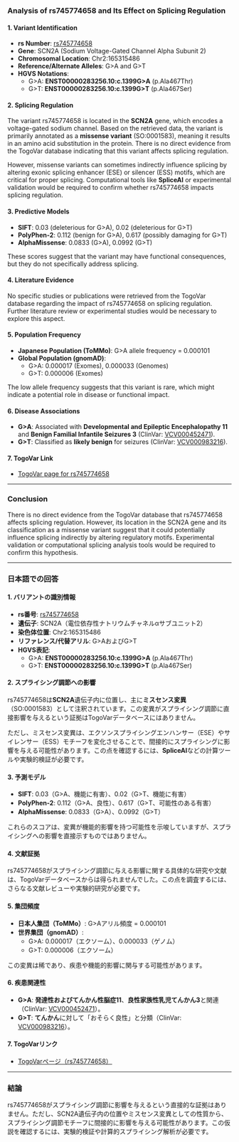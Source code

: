 ### Analysis of rs745774658 and Its Effect on Splicing Regulation

#### 1. Variant Identification
- **rs Number**: [rs745774658](https://identifiers.org/dbsnp/rs745774658)
- **Gene**: SCN2A (Sodium Voltage-Gated Channel Alpha Subunit 2)
- **Chromosomal Location**: Chr2:165315486
- **Reference/Alternate Alleles**: G>A and G>T
- **HGVS Notations**:
  - G>A: **ENST00000283256.10:c.1399G>A** (p.Ala467Thr)
  - G>T: **ENST00000283256.10:c.1399G>T** (p.Ala467Ser)

#### 2. Splicing Regulation
The variant rs745774658 is located in the **SCN2A** gene, which encodes a voltage-gated sodium channel. Based on the retrieved data, the variant is primarily annotated as a **missense variant** (SO:0001583), meaning it results in an amino acid substitution in the protein. There is no direct evidence from the TogoVar database indicating that this variant affects splicing regulation.

However, missense variants can sometimes indirectly influence splicing by altering exonic splicing enhancer (ESE) or silencer (ESS) motifs, which are critical for proper splicing. Computational tools like **SpliceAI** or experimental validation would be required to confirm whether rs745774658 impacts splicing regulation.

#### 3. Predictive Models
- **SIFT**: 0.03 (deleterious for G>A), 0.02 (deleterious for G>T)
- **PolyPhen-2**: 0.112 (benign for G>A), 0.617 (possibly damaging for G>T)
- **AlphaMissense**: 0.0833 (G>A), 0.0992 (G>T)

These scores suggest that the variant may have functional consequences, but they do not specifically address splicing.

#### 4. Literature Evidence
No specific studies or publications were retrieved from the TogoVar database regarding the impact of rs745774658 on splicing regulation. Further literature review or experimental studies would be necessary to explore this aspect.

#### 5. Population Frequency
- **Japanese Population (ToMMo)**: G>A allele frequency = 0.000101
- **Global Population (gnomAD)**:
  - G>A: 0.000017 (Exomes), 0.000033 (Genomes)
  - G>T: 0.000006 (Exomes)

The low allele frequency suggests that this variant is rare, which might indicate a potential role in disease or functional impact.

#### 6. Disease Associations
- **G>A**: Associated with **Developmental and Epileptic Encephalopathy 11** and **Benign Familial Infantile Seizures 3** (ClinVar: [VCV000452471](https://www.ncbi.nlm.nih.gov/clinvar/variation/452471)).
- **G>T**: Classified as **likely benign** for seizures (ClinVar: [VCV000983216](https://www.ncbi.nlm.nih.gov/clinvar/variation/983216)).

#### 7. TogoVar Link
- [TogoVar page for rs745774658](https://togovar.org/variant/2-165315486-G-A)

---

### Conclusion
There is no direct evidence from the TogoVar database that rs745774658 affects splicing regulation. However, its location in the SCN2A gene and its classification as a missense variant suggest that it could potentially influence splicing indirectly by altering regulatory motifs. Experimental validation or computational splicing analysis tools would be required to confirm this hypothesis.

---

### 日本語での回答

#### 1. バリアントの識別情報
- **rs番号**: [rs745774658](https://identifiers.org/dbsnp/rs745774658)
- **遺伝子**: SCN2A（電位依存性ナトリウムチャネルαサブユニット2）
- **染色体位置**: Chr2:165315486
- **リファレンス/代替アリル**: G>AおよびG>T
- **HGVS表記**:
  - G>A: **ENST00000283256.10:c.1399G>A** (p.Ala467Thr)
  - G>T: **ENST00000283256.10:c.1399G>T** (p.Ala467Ser)

#### 2. スプライシング調節への影響
rs745774658は**SCN2A**遺伝子内に位置し、主に**ミスセンス変異**（SO:0001583）として注釈されています。この変異がスプライシング調節に直接影響を与えるという証拠はTogoVarデータベースにはありません。

ただし、ミスセンス変異は、エクソンスプライシングエンハンサー（ESE）やサイレンサー（ESS）モチーフを変化させることで、間接的にスプライシングに影響を与える可能性があります。この点を確認するには、**SpliceAI**などの計算ツールや実験的検証が必要です。

#### 3. 予測モデル
- **SIFT**: 0.03（G>A、機能に有害）、0.02（G>T、機能に有害）
- **PolyPhen-2**: 0.112（G>A、良性）、0.617（G>T、可能性のある有害）
- **AlphaMissense**: 0.0833（G>A）、0.0992（G>T）

これらのスコアは、変異が機能的影響を持つ可能性を示唆していますが、スプライシングへの影響を直接示すものではありません。

#### 4. 文献証拠
rs745774658がスプライシング調節に与える影響に関する具体的な研究や文献は、TogoVarデータベースからは得られませんでした。この点を調査するには、さらなる文献レビューや実験的研究が必要です。

#### 5. 集団頻度
- **日本人集団（ToMMo）**: G>Aアリル頻度 = 0.000101
- **世界集団（gnomAD）**:
  - G>A: 0.000017（エクソーム）、0.000033（ゲノム）
  - G>T: 0.000006（エクソーム）

この変異は稀であり、疾患や機能的影響に関与する可能性があります。

#### 6. 疾患関連性
- **G>A**: **発達性およびてんかん性脳症11**、**良性家族性乳児てんかん3**と関連（ClinVar: [VCV000452471](https://www.ncbi.nlm.nih.gov/clinvar/variation/452471)）。
- **G>T**: **てんかん**に対して「おそらく良性」と分類（ClinVar: [VCV000983216](https://www.ncbi.nlm.nih.gov/clinvar/variation/983216)）。

#### 7. TogoVarリンク
- [TogoVarページ（rs745774658）](https://togovar.org/variant/2-165315486-G-A)

---

### 結論
rs745774658がスプライシング調節に影響を与えるという直接的な証拠はありません。ただし、SCN2A遺伝子内の位置やミスセンス変異としての性質から、スプライシング調節モチーフに間接的に影響を与える可能性があります。この仮説を確認するには、実験的検証や計算的スプライシング解析が必要です。